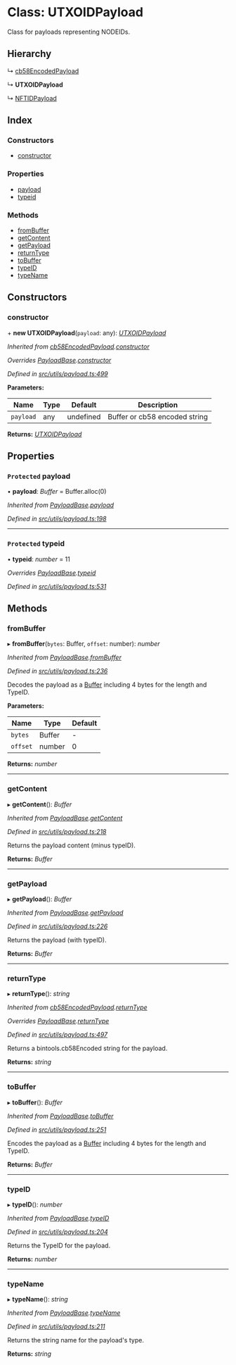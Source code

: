 # Class: UTXOIDPayload

Class for payloads representing NODEIDs.

## Hierarchy

↳ [cb58EncodedPayload](utils_payload.cb58encodedpayload)

↳ **UTXOIDPayload**

↳ [NFTIDPayload](utils_payload.nftidpayload)

## Index

### Constructors

- [constructor](utils_payload.utxoidpayload#constructor)

### Properties

- [payload](utils_payload.utxoidpayload#protected-payload)
- [typeid](utils_payload.utxoidpayload#protected-typeid)

### Methods

- [fromBuffer](utils_payload.utxoidpayload#frombuffer)
- [getContent](utils_payload.utxoidpayload#getcontent)
- [getPayload](utils_payload.utxoidpayload#getpayload)
- [returnType](utils_payload.utxoidpayload#returntype)
- [toBuffer](utils_payload.utxoidpayload#tobuffer)
- [typeID](utils_payload.utxoidpayload#typeid)
- [typeName](utils_payload.utxoidpayload#typename)

## Constructors

### constructor

\+ **new UTXOIDPayload**(`payload`: any): _[UTXOIDPayload](utils_payload.utxoidpayload)_

_Inherited from [cb58EncodedPayload](utils_payload.cb58encodedpayload).[constructor](utils_payload.cb58encodedpayload#constructor)_

_Overrides [PayloadBase](utils_payload.payloadbase).[constructor](utils_payload.payloadbase#constructor)_

_Defined in [src/utils/payload.ts:499](https://github.com/chain4travel/caminojs/blob/3883166/src/utils/payload.ts#L499)_

**Parameters:**

| Name      | Type | Default   | Description                   |
| --------- | ---- | --------- | ----------------------------- |
| `payload` | any  | undefined | Buffer or cb58 encoded string |

**Returns:** _[UTXOIDPayload](utils_payload.utxoidpayload)_

## Properties

### `Protected` payload

• **payload**: _Buffer_ = Buffer.alloc(0)

_Inherited from [PayloadBase](utils_payload.payloadbase).[payload](utils_payload.payloadbase#protected-payload)_

_Defined in [src/utils/payload.ts:198](https://github.com/chain4travel/caminojs/blob/3883166/src/utils/payload.ts#L198)_

---

### `Protected` typeid

• **typeid**: _number_ = 11

_Overrides [PayloadBase](utils_payload.payloadbase).[typeid](utils_payload.payloadbase#protected-typeid)_

_Defined in [src/utils/payload.ts:531](https://github.com/chain4travel/caminojs/blob/3883166/src/utils/payload.ts#L531)_

## Methods

### fromBuffer

▸ **fromBuffer**(`bytes`: Buffer, `offset`: number): _number_

_Inherited from [PayloadBase](utils_payload.payloadbase).[fromBuffer](utils_payload.payloadbase#frombuffer)_

_Defined in [src/utils/payload.ts:236](https://github.com/chain4travel/caminojs/blob/3883166/src/utils/payload.ts#L236)_

Decodes the payload as a [Buffer](https://github.com/feross/buffer) including 4 bytes for the length and TypeID.

**Parameters:**

| Name     | Type   | Default |
| -------- | ------ | ------- |
| `bytes`  | Buffer | -       |
| `offset` | number | 0       |

**Returns:** _number_

---

### getContent

▸ **getContent**(): _Buffer_

_Inherited from [PayloadBase](utils_payload.payloadbase).[getContent](utils_payload.payloadbase#getcontent)_

_Defined in [src/utils/payload.ts:218](https://github.com/chain4travel/caminojs/blob/3883166/src/utils/payload.ts#L218)_

Returns the payload content (minus typeID).

**Returns:** _Buffer_

---

### getPayload

▸ **getPayload**(): _Buffer_

_Inherited from [PayloadBase](utils_payload.payloadbase).[getPayload](utils_payload.payloadbase#getpayload)_

_Defined in [src/utils/payload.ts:226](https://github.com/chain4travel/caminojs/blob/3883166/src/utils/payload.ts#L226)_

Returns the payload (with typeID).

**Returns:** _Buffer_

---

### returnType

▸ **returnType**(): _string_

_Inherited from [cb58EncodedPayload](utils_payload.cb58encodedpayload).[returnType](utils_payload.cb58encodedpayload#returntype)_

_Overrides [PayloadBase](utils_payload.payloadbase).[returnType](utils_payload.payloadbase#abstract-returntype)_

_Defined in [src/utils/payload.ts:497](https://github.com/chain4travel/caminojs/blob/3883166/src/utils/payload.ts#L497)_

Returns a bintools.cb58Encoded string for the payload.

**Returns:** _string_

---

### toBuffer

▸ **toBuffer**(): _Buffer_

_Inherited from [PayloadBase](utils_payload.payloadbase).[toBuffer](utils_payload.payloadbase#tobuffer)_

_Defined in [src/utils/payload.ts:251](https://github.com/chain4travel/caminojs/blob/3883166/src/utils/payload.ts#L251)_

Encodes the payload as a [Buffer](https://github.com/feross/buffer) including 4 bytes for the length and TypeID.

**Returns:** _Buffer_

---

### typeID

▸ **typeID**(): _number_

_Inherited from [PayloadBase](utils_payload.payloadbase).[typeID](utils_payload.payloadbase#typeid)_

_Defined in [src/utils/payload.ts:204](https://github.com/chain4travel/caminojs/blob/3883166/src/utils/payload.ts#L204)_

Returns the TypeID for the payload.

**Returns:** _number_

---

### typeName

▸ **typeName**(): _string_

_Inherited from [PayloadBase](utils_payload.payloadbase).[typeName](utils_payload.payloadbase#typename)_

_Defined in [src/utils/payload.ts:211](https://github.com/chain4travel/caminojs/blob/3883166/src/utils/payload.ts#L211)_

Returns the string name for the payload's type.

**Returns:** _string_
